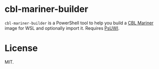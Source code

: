 # cbl-mariner-builder
`cbl-mariner-builder` is a PowerShell tool to help you build a [CBL Mariner](https://github.com/microsoft/CBL-Mariner) image for WSL and optionally import it. Requires [PsUWI](https://github.com/patrick330602/PsUWI).

# License

MIT.